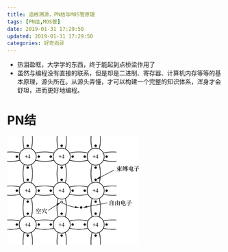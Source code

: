 ```yaml
---
title: 追根溯源，PN结与MOS管原理
tags: [PN结,MOS管]
date: 2019-01-31 17:29:50
updated: 2019-01-31 17:29:50
categories: 好奇尚异
---
```


- 热泪盈眶，大学学的东西，终于能起到点桥梁作用了
- 虽然与编程没有直接的联系，但是却是二进制、寄存器、计算机内存等等的基本原理，源头所在。从源头弄懂，才可以构建一个完整的知识体系，浑身才会舒坦，进而更好地编程。
# PN结
![本征半导体](../images/本征半导体.jpg)



